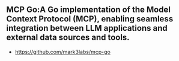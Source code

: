 ## MCP Go:A Go implementation of the Model Context Protocol (MCP), enabling seamless integration between LLM applications and external data sources and tools.
- https://github.com/mark3labs/mcp-go